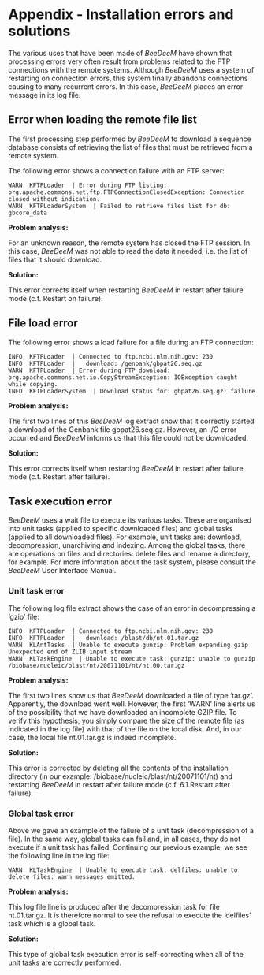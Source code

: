 # Appendix - Installation errors and solutions

The various uses that have been made of _BeeDeeM_ have shown that processing errors very often result from problems related to the FTP connections with the remote systems. Although _BeeDeeM_ uses a system of restarting on connection errors, this system finally abandons connections causing to many recurrent errors. In this case, _BeeDeeM_ places an error message in its log file.

## Error when loading the remote file list

The first processing step performed by _BeeDeeM_ to download a sequence database consists of retrieving the list of files that must be retrieved from a remote system.

The following error shows a connection failure with an FTP server:

```text
WARN  KFTPLoader  | Error during FTP listing: org.apache.commons.net.ftp.FTPConnectionClosedException: Connection closed without indication.
WARN  KFTPLoaderSystem  | Failed to retrieve files list for db: gbcore_data
```

**Problem analysis:**

For an unknown reason, the remote system has closed the FTP session. In this case, _BeeDeeM_ was not able to read the data it needed, i.e. the list of files that it should download.

**Solution:**

This error corrects itself when restarting _BeeDeeM_ in restart after failure mode \(c.f. Restart on failure\).

## File load error

The following error shows a load failure for a file during an FTP connection:

```text
INFO  KFTPLoader  | Connected to ftp.ncbi.nlm.nih.gov: 230
INFO  KFTPLoader  |   download: /genbank/gbpat26.seq.gz
WARN  KFTPLoader  | Error during FTP download: org.apache.commons.net.io.CopyStreamException: IOException caught while copying.
INFO  KFTPLoaderSystem  | Download status for: gbpat26.seq.gz: failure
```

**Problem analysis:**

The first two lines of this _BeeDeeM_ log extract show that it correctly started a download of the Genbank file gbpat26.seq.gz. However, an I/O error occurred and _BeeDeeM_ informs us that this file could not be downloaded.

**Solution:**

This error corrects itself when restarting _BeeDeeM_ in restart after failure mode \(c.f. Restart after failure\).

## Task execution error

_BeeDeeM_ uses a wait file to execute its various tasks. These are organised into unit tasks \(applied to specific downloaded files\) and global tasks \(applied to all downloaded files\). For example, unit tasks are: download, decompression, unarchiving and indexing. Among the global tasks, there are operations on files and directories: delete files and rename a directory, for example. For more information about the task system, please consult the _BeeDeeM_ User Interface Manual.

### Unit task error

The following log file extract shows the case of an error in decompressing a ‘gzip’ file:

```text
INFO  KFTPLoader  | Connected to ftp.ncbi.nlm.nih.gov: 230
INFO  KFTPLoader  |   download: /blast/db/nt.01.tar.gz
WARN  KLAntTasks  | Unable to execute gunzip: Problem expanding gzip Unexpected end of ZLIB input stream
WARN  KLTaskEngine  | Unable to execute task: gunzip: unable to gunzip /biobase/nucleic/blast/nt/20071101/nt/nt.00.tar.gz
```

**Problem analysis:**

The first two lines show us that _BeeDeeM_ downloaded a file of type ‘tar.gz’. Apparently, the download went well. However, the first ‘WARN’ line alerts us of the possibility that we have downloaded an incomplete GZIP file. To verify this hypothesis, you simply compare the size of the remote file \(as indicated in the log file\) with that of the file on the local disk. And, in our case, the local file nt.01.tar.gz is indeed incomplete.

**Solution:**

This error is corrected by deleting all the contents of the installation directory \(in our example: /biobase/nucleic/blast/nt/20071101/nt\) and restarting _BeeDeeM_ in restart after failure mode \(c.f. 6.1.Restart after failure\).

### Global task error

Above we gave an example of the failure of a unit task \(decompression of a file\). In the same way, global tasks can fail and, in all cases, they do not execute if a unit task has failed. Continuing our previous example, we see the following line in the log file:

```text
WARN  KLTaskEngine  | Unable to execute task: delfiles: unable to delete files: warn messages emitted.
```

**Problem analysis:**

This log file line is produced after the decompression task for file nt.01.tar.gz. It is therefore normal to see the refusal to execute the ‘delfiles’ task which is a global task.

**Solution:**

This type of global task execution error is self-correcting when all of the unit tasks are correctly performed.

